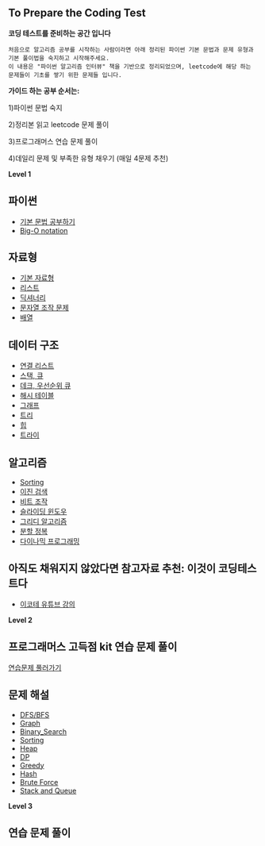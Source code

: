 ## To Prepare the Coding Test
**코딩 테스트를 준비하는 공간 입니다**

    처음으로 알고리즘 공부를 시작하는 사람이라면 아래 정리된 파이썬 기본 문법과 문제 유형과 기본 풀이법을 숙지하고 시작해주세요. 
    이 내용은 "파이썬 알고리즘 인터뷰" 책을 기반으로 정리되었으며, leetcode에 해당 하는 문제들이 기초를 쌓기 위한 문제들 입니다. 

**가이드 하는 공부 순서는:**

1)파이썬 문법 숙지

2)정리본 읽고 leetcode 문제 풀이

3)프로그래머스 연습 문제 풀이

4)데일리 문제 및 부족한 유형 채우기 (매일 4문제 추천)

**Level 1**

## 파이썬
  -  [기본 문법 공부하기](https://joyfulbean.notion.site/Python-b0e645f2394d40b093c00138e19772d7)
  -  [Big-O notation](https://joyfulbean.notion.site/Big-O-e49e082e7e654466972b9ebbd194d942)

## 자료형
  -  [기본 자료형](https://joyfulbean.notion.site/ff4597f33cf2429ba31ed4dd1aa5bab3)
  -  [리스트](https://joyfulbean.notion.site/c3a1b694c1584c19893a5906e2fd01ab)
  -  [딕셔너리](https://joyfulbean.notion.site/c3a1b694c1584c19893a5906e2fd01ab)
  -  [문자열 조작 문제](https://joyfulbean.notion.site/bb9039e7ebf344a58862571980e34c7f)
  -  [배열](https://joyfulbean.notion.site/a4a40b7b9f9a4b259880b0cc28b74b71)

## 데이터 구조
  -  [연결 리스트](https://joyfulbean.notion.site/cb5be0fee6ab4019a398d14a0c3c6f48)
  -  [스택, 큐](https://joyfulbean.notion.site/272c6fa71520495ab9708a04dba092dd)
  -  [데크, 우선순위 큐](https://joyfulbean.notion.site/075fc4c868a94f42b5f24342b1817deb)
  -  [해시 테이블](https://joyfulbean.notion.site/057f5e79be8a470ebfb8ec6903e10bf7)
  -  [그래프](https://joyfulbean.notion.site/Graph-f45d5aefd0ee4e7fa037fa761290ee6e)
  -  [트리](https://joyfulbean.notion.site/Tree-a9917696d0c94a14a849f5d34e0aa0c8)
  -  [힙](https://joyfulbean.notion.site/Heap-3dc11e5582864c76af9995234c1dcf3e)
  -  [트라이](https://joyfulbean.notion.site/b4cdc553c88d4a5c80d19b169826e6ae)

## 알고리즘
  -  [Sorting](https://joyfulbean.notion.site/Sorting-09f5a7febfef40608ecc2d7626a4502b)
  -  [이진 검색](https://joyfulbean.notion.site/dfbaceaf4fd549a8afc86a9229930b7f)
  -  [비트 조작](https://joyfulbean.notion.site/c966481739364e9a983bbbc8aad288d7)
  -  [슬라이딩 윈도우](https://joyfulbean.notion.site/ee04414a99ca4c29b3658f83d10d6347)
  -  [그리디 알고리즘](https://joyfulbean.notion.site/bc0f0b9bf37f4708ba154078a31905e1)
  -  [분할 정복](https://joyfulbean.notion.site/19d56dc3acc64950afe66be5301a2943)
  -  [다이나믹 프로그래밍](https://joyfulbean.notion.site/DP-43a66e45b0864021b13155400c2ed1a4)


## 아직도 채워지지 않았다면 참고자료 추천: 이것이 코딩테스트다
  -  [이코테 유튜브 강의](https://www.youtube.com/watch?v=m-9pAwq1o3w&list=PLRx0vPvlEmdAghTr5mXQxGpHjWqSz0dgC)

**Level 2**
## 프로그래머스 고득점 kit 연습 문제 풀이
[연습문제 풀러가기](https://programmers.co.kr/learn/challenges)

## 문제 해설
-  [DFS/BFS](https://joyfulbean.notion.site/DFS-BFS-2e580c36a2414d4087afb1e5209157ef)
-  [Graph](https://joyfulbean.notion.site/Graph-211c4059e4b34befadf41eaf6bc2160a)
-  [Binary_Search](https://joyfulbean.notion.site/Binary_Search-2cf933a3a96a4338aec2e96931f2cd8c)
-  [Sorting](https://joyfulbean.notion.site/Sorting-28f6b47967764f40812cf124b73f348b)
-  [Heap](https://joyfulbean.notion.site/Heap-7859887d1e004a908f36891bd0783b0f)
-  [DP](https://joyfulbean.notion.site/DP-fd9ae22115204216b22f6e9d7a09c083)
-  [Greedy](https://joyfulbean.notion.site/Greedy-2be6d3c82dab40368141ed23430f521b)
-  [Hash](https://joyfulbean.notion.site/Hash-6cf273bc6d9940a88147e5d96b2e600b)
-  [Brute Force](https://joyfulbean.notion.site/9914caa40ad04ade96ab795a80ef6455)
-  [Stack and Queue](https://joyfulbean.notion.site/b82cb8e7430f4e34a8e82c43d9143239)

**Level 3**
## 연습 문제 풀이